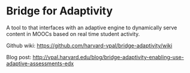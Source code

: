 # Bridge for Adaptivity

A tool to that interfaces with an adaptive engine to dynamically serve content in MOOCs based on real time student activity.

Github wiki: https://github.com/harvard-vpal/bridge-adaptivity/wiki

Blog post: http://vpal.harvard.edu/blog/bridge-adaptivity-enabling-use-adaptive-assessments-edx
